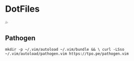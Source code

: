 # DotFiles
:sweat_drops:

## Pathogen
`mkdir -p ~/.vim/autoload ~/.vim/bundle && \
curl -LSso ~/.vim/autoload/pathogen.vim https://tpo.pe/pathogen.vim`
